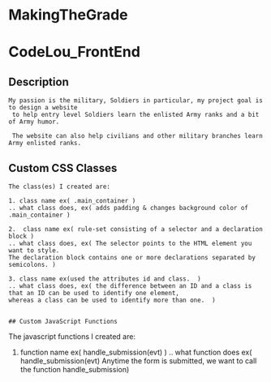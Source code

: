 # MakingTheGrade

# CodeLou_FrontEnd

## Description
```
My passion is the military, Soldiers in particular, my project goal is to design a website  
 to help entry level Soldiers learn the enlisted Army ranks and a bit of Army humor.
 
 The website can also help civilians and other military branches learn Army enlisted ranks.
```

 

## Custom CSS Classes
```
The class(es) I created are:

1. class name ex( .main_container )
.. what class does, ex( adds padding & changes background color of .main_container )
 
2.  class name ex( rule-set consisting of a selector and a declaration block )
.. what class does, ex( The selector points to the HTML element you want to style.
The declaration block contains one or more declarations separated by semicolons. )

3. class name ex(used the attributes id and class.  )
.. what class does, ex( the difference between an ID and a class is that an ID can be used to identify one element,
whereas a class can be used to identify more than one.  )


## Custom JavaScript Functions
```
The javascript functions I created are:

1. function name ex( handle_submission(evt) )
.. what function does ex( handle_submission(evt) Anytime the form is submitted, we want to call the function handle_submission)

```
```
